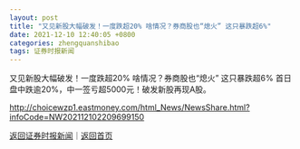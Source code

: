 ```yaml
---
layout: post
title: "又见新股大幅破发！一度跌超20% 啥情况？券商股也“熄火” 这只暴跌超6%"
date: 2021-12-10 12:40:05 +0800
categories: zhengquanshibao
tags: 证券时报新闻
---
```

又见新股大幅破发！一度跌超20% 啥情况？券商股也“熄火” 这只暴跌超6%
首日盘中跌逾20%，中一签亏超5000元！破发新股再现A股。

<http://choicewzp1.eastmoney.com/html_News/NewsShare.html?infoCode=NW202112102209699150>

[返回证券时报新闻](//finews.withounder.com/zhengquanshibao/)｜[返回首页](//finews.withounder.com/)